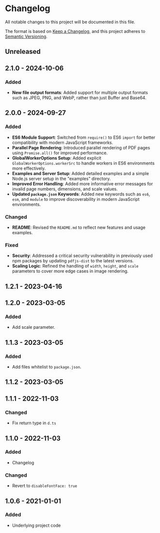 # Changelog

All notable changes to this project will be documented in this file.

The format is based on [Keep a Changelog](https://keepachangelog.com/en/1.0.0/),
and this project adheres to [Semantic Versioning](https://semver.org/spec/v2.0.0.html).

## Unreleased

## 2.1.0 - 2024-10-06
### Added
- **New file output formats**: Added support for multiple output formats such as JPEG, PNG, and WebP, rather than just Buffer and Base64.
## 2.0.0 - 2024-09-27
### Added
- **ES6 Module Support**: Switched from `require()` to ES6 `import` for better compatibility with modern JavaScript frameworks.
- **Parallel Page Rendering**: Introduced parallel rendering of PDF pages using `Promise.all()` for improved performance.
- **GlobalWorkerOptions Setup**: Added explicit `GlobalWorkerOptions.workerSrc` to handle workers in ES6 environments more effectively.
- **Examples and Server Setup**: Added detailed examples and a simple Node.js server setup in the "examples" directory.
- **Improved Error Handling**: Added more informative error messages for invalid page numbers, dimensions, and scale values.
- **Updated `package.json` Keywords**: Added new keywords such as `es6`, `esm`, and `module`  to improve discoverability in modern JavaScript environments.

### Changed
- **README**: Revised the `README.md` to reflect new features and usage examples.

### Fixed
- **Security**: Addressed a critical security vulnerability in previously used npm packages by updating `pdfjs-dist` to the latest versions.
- **Scaling Logic**: Refined the handling of `width`, `height`, and `scale` parameters to cover more edge cases in image rendering.

## 1.2.1 - 2023-04-16

## 1.2.0 - 2023-03-05
### Added
- Add scale parameter.

## 1.1.3 - 2023-03-05
### Added
- Add files whitelist to `package.json`.

## 1.1.2 - 2023-03-05

## 1.1.1 - 2022-11-03
### Changed
- Fix return type in `d.ts`

## 1.1.0 - 2022-11-03
### Added
- Changelog

### Changed
- Revert to `disableFontFace: true`

## 1.0.6 - 2021-01-01
### Added
- Underlying project code

